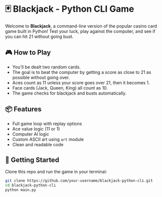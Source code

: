 # 🃏 Blackjack - Python CLI Game

Welcome to **Blackjack**, a command-line version of the popular casino card game built in Python! Test your luck, play against the computer, and see if you can hit 21 without going bust.

## 🎮 How to Play

- You'll be dealt two random cards.
- The goal is to beat the computer by getting a score as close to 21 as possible without going over.
- Aces count as 11 unless your score goes over 21, then it becomes 1.
- Face cards (Jack, Queen, King) all count as 10.
- The game checks for blackjack and busts automatically.

## 📦 Features

- Full game loop with replay options
- Ace value logic (11 or 1)
- Computer AI logic
- Custom ASCII art using `art` module
- Clean and readable code

## 🚀 Getting Started

Clone this repo and run the game in your terminal:

```bash
git clone https://github.com/your-username/blackjack-python-cli.git
cd blackjack-python-cli
python main.py
